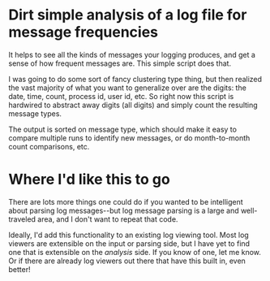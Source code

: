 # Dirt simple analysis of a log file for message frequencies

It helps to see all the kinds of messages your logging produces, and get a sense of how frequent messages are.  This simple script does that.

I was going to do some sort of fancy clustering type thing, but then realized the vast majority of what you want to generalize over are the digits: the date, time, count, process id, user id, etc.  So right now this script is hardwired to abstract away digits (all digits) and simply count the resulting message types.

The output is sorted on message type, which should make it easy to compare multiple runs to identify new messages, or do month-to-month count comparisons, etc.


# Where I'd like this to go

There are lots more things one could do if you wanted to be intelligent about parsing log messages--but log message parsing is a large and well-traveled area, and I don't want to repeat that code.

Ideally, I'd add this functionality to an existing log viewing tool.  Most log viewers are extensible on the input or parsing side, but I have yet to find one that is extensible on the _analysis_ side.  If you know of one, let me know.   Or if there are already log viewers out there that have this built in, even better!